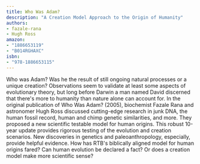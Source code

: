```yaml
---
title: Who Was Adam?
description: "A Creation Model Approach to the Origin of Humanity"
authors:
- fazale-rana
- Hugh Ross
amazon:
- "1886653119"
- "B014RGHAXC"
isbn:
- "978-1886653115"
---
```

Who was Adam? Was he the result of still ongoing natural processes or a unique creation? Observations seem to validate at least some aspects of evolutionary theory, but long before Darwin a man named David discerned that there's more to humanity than nature alone can account for. In the original publication of Who Was Adam? (2005), biochemist Fazale Rana and astronomer Hugh Ross discussed cutting-edge research in junk DNA, the human fossil record, human and chimp genetic similarities, and more. They proposed a new scientific testable model for human origins. This robust 10-year update provides rigorous testing of the evolution and creation scenarios. New discoveries in genetics and paleoanthropology, especially, provide helpful evidence. How has RTB's biblically aligned model for human origins fared? Can human evolution be declared a fact? Or does a creation model make more scientific sense?
